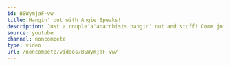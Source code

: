 ```yaml
---
id: BSWymjaF-vw
title: Hangin' out with Angie Speaks!
description: Just a couple'a'anarchists hangin' out and stuff! Come join us!
source: youtube
channel: noncompete
type: video
url: /noncompete/videos/BSWymjaF-vw/
---
```

